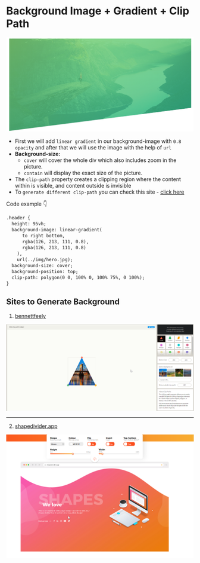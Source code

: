 # Background Image + Gradient + Clip Path

![example image](../md-images/2.png)

- First we will add `linear gradient` in our background-image with `0.8 opacity` and after that we will use the image with the help of `url`
- **Background-size:**
  - `cover` will cover the whole div which also includes zoom in the picture.
  - `contain` will display the exact size of the picture.
- The `clip-path` property creates a clipping region where the content within is visible, and content outside is invisible
- To `generate different clip-path` you can check this site - [click here](https://bennettfeely.com/clippy/)

Code example 👇

```
.header {
  height: 95vh;
  background-image: linear-gradient(
      to right bottom,
      rgba(126, 213, 111, 0.8),
      rgba(126, 213, 111, 0.8)
    ),
    url(../img/hero.jpg);
  background-size: cover;
  background-position: top;
  clip-path: polygon(0 0, 100% 0, 100% 75%, 0 100%);
}
```

## Sites to Generate Background

1. [bennettfeely](https://bennettfeely.com/clippy//)

![example](../md-images/18.png)

---

2. [shapedivider.app](https://www.shapedivider.app/)

![example](../md-images/17.png)
